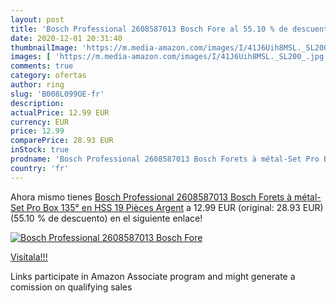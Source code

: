 ```yaml
---
layout: post
title: 'Bosch Professional 2608587013 Bosch Fore al 55.10 % de descuento'
date: 2020-12-01 20:31:40
thumbnailImage: 'https://m.media-amazon.com/images/I/41J6Uih8MSL._SL200_.jpg'
images: [ 'https://m.media-amazon.com/images/I/41J6Uih8MSL._SL200_.jpg' ]
comments: true
category: ofertas
author: ring
slug: 'B008L099OE-fr'
description:
actualPrice: 12.99 EUR
currency: EUR
price: 12.99
comparePrice: 28.93 EUR
inStock: true
prodname: 'Bosch Professional 2608587013 Bosch Forets à métal-Set Pro Box 135° en HSS 19 Pièces  Argent'
country: 'fr'
---
```


Ahora mismo tienes [Bosch Professional 2608587013 Bosch Forets à métal-Set Pro Box 135° en HSS 19 Pièces  Argent](https://www.amazon.fr/dp/B008L099OE/?tag=tolees0d-21) a 12.99 EUR (original: 28.93 EUR) (55.10 %  de descuento) en el siguiente enlace!

[![Bosch Professional 2608587013 Bosch Fore](https://m.media-amazon.com/images/I/41J6Uih8MSL._SL200_.jpg)](https://www.amazon.fr/dp/B008L099OE/?tag=tolees0d-21)

[Visítala!!!](https://www.amazon.fr/dp/B008L099OE/?tag=tolees0d-21)

Links participate in Amazon Associate program and might generate a comission on qualifying sales
